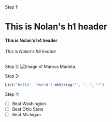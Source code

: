 Step 1:
# This is Nolan's h1 header

#### This is Nolan's h4 header

###### This is Nolan's h6 header


Step 2: 
![Image of Marcus Mariota](https://img.bleacherreport.net/img/images/photos/003/011/037/hi-res-23e3f173c5a5cc02e9e388a7f1d826a3_crop_exact.jpg?w=1200&h=1200&q=75)


Step 3: 
``` scala
List("Hello", "World").mkString("", ", ", "!")
```

Step 4: 

- [ ] Beat Washington
- [ ] Beat Ohio State
- [ ] Beat Michigan
